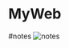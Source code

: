 # MyWeb
#notes
![notes](https://cloud.githubusercontent.com/assets/24544147/22911115/2802379a-f26f-11e6-9b26-3de12067780a.PNG)
